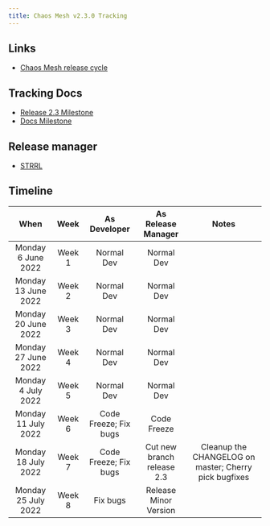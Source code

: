 ```yaml
---
title: Chaos Mesh v2.3.0 Tracking
---
```


## Links

- [Chaos Mesh release cycle](release-cycle.md)

## Tracking Docs

- [Release 2.3 Milestone](https://github.com/chaos-mesh/chaos-mesh/milestone/10)
- [Docs Milestone](https://github.com/chaos-mesh/website/milestone/2)

## Release manager

- [STRRL](https://github.com/STRRL)

## Timeline

| When | Week | As Developer | As Release Manager | Notes |
| :-: | :-: | :-: | :-: | :-: |
| Monday 6 June 2022 | Week 1 | Normal Dev | Normal Dev |  |
| Monday 13 June 2022 | Week 2 | Normal Dev | Normal Dev |  |
| Monday 20 June 2022 | Week 3 | Normal Dev | Normal Dev |  |
| Monday 27 June 2022 | Week 4 | Normal Dev | Normal Dev |  |
| Monday 4 July 2022 | Week 5 | Normal Dev | Normal Dev |  |
| Monday 11 July 2022 | Week 6 | Code Freeze; Fix bugs | Code Freeze |  |
| Monday 18 July 2022 | Week 7 | Code Freeze; Fix bugs | Cut new branch release 2.3 | Cleanup the CHANGELOG on master; Cherry pick bugfixes |
| Monday 25 July 2022 | Week 8 | Fix bugs | Release Minor Version |  |
